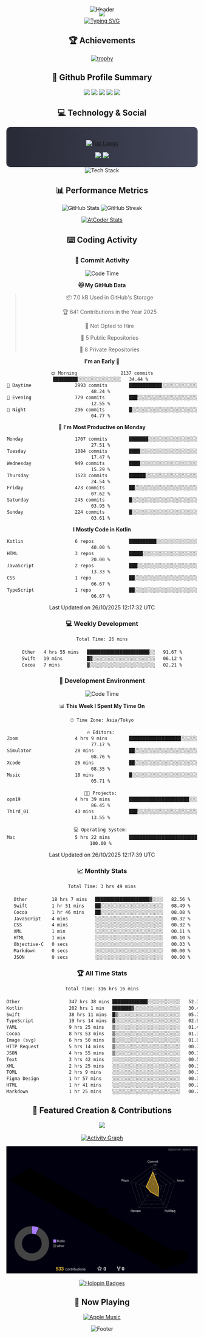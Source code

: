 <div align="center">
  
![Header](https://capsule-render.vercel.app/api?type=waving&color=gradient&customColorList=12&height=300&section=header&text=Welcome%20to%20Batapii's%20Universe&fontSize=50&animation=fadeIn&fontAlignY=40&desc=Android%20Developer%20|%20Kotlin%20LOVE%20)

<div style="margin-top: -20px;">
  <img src="https://readme-typing-svg.herokuapp.com/?lines=Crafting+Android+Experiences;Building+Tomorrow's+Apps+Today;Always+Learning,+Always+Growing&font=Fira%20Code&center=true&width=440&height=45&color=f75c7e&vCenter=true&size=22&pause=1000">
</div>

<a href="https://git.io/typing-svg">
  <img src="https://readme-typing-svg.demolab.com?font=Fira+Code&weight=600&size=28&duration=4000&pause=1000&center=true&vCenter=true&width=800&lines=Hey+there!+I'm+Batapii+%F0%9F%91%8B;Android+Developer+from+Japan+%F0%9F%87%AF%F0%9F%87%B5" alt="Typing SVG" />
</a>

## 🏆 Achievements

[![trophy](https://github-profile-trophy.vercel.app/?username=batapii&theme=onestar&no-frame=true&no-bg=true&column=8&rank=SECRET,SSS,SS,S,AAA,AA,A,B,C,?&margin-w=10&margin-h=10)](https://github.com/ryo-ma/github-profile-trophy)

## 🎯 Github Profile Summary

<div align="center">
  <img src="http://github-profile-summary-cards.vercel.app/api/cards/profile-details?username=batapii&theme=radical" />
  <img src="http://github-profile-summary-cards.vercel.app/api/cards/repos-per-language?username=batapii&theme=radical" />
  <img src="http://github-profile-summary-cards.vercel.app/api/cards/most-commit-language?username=batapii&theme=radical" />
  <img src="http://github-profile-summary-cards.vercel.app/api/cards/stats?username=batapii&theme=radical" />
  <img src="http://github-profile-summary-cards.vercel.app/api/cards/productive-time?username=batapii&theme=radical" />
</div>

## 💻 Technology & Social

<div align="center" style="background: linear-gradient(to right, #282A36, #44475A); padding: 20px; border-radius: 10px;">

[![Top Langs](https://github-readme-stats.vercel.app/api/top-langs/?username=batapii
)](https://github.com/anuraghazra/github-readme-stats)

<div style="margin-top: 15px">
<a href="https://github.com/batapii"><img src="https://img.shields.io/github/followers/batapii?style=for-the-badge&logo=github&label=Follow&color=ff6e96&labelColor=282A36"/></a>
<a href="https://twitter.com/batapii3939"><img src="https://img.shields.io/twitter/follow/batapii?style=for-the-badge&logo=twitter&color=1DA1F2&labelColor=282A36&label= Twitter"/></a>
</div>

</div>

<div align="center">
<img src="https://github-readme-tech-stack.vercel.app/api/cards?title=Tech+Stack&align=center&titleAlign=center&fontSize=20&lineHeight=10&lineCount=4&theme=github_dark&width=800&bg=%230D1117&badge=%23161B22&border=%2321262D&titleColor=%2358A6FF&line1=kotlin%2Ckotlin%2C0095D5%3Bandroid%2Candroid%2C00ff00%3Bjetpackcompose%2Cjetpack%2C4285F4%3B&line2=swift%2Cswift%2CFA7343%3Bfirebase%2Cfirebase%2CFFCA28%3Bgithub%2Cgithub%2C181717%3B&line3=typescript%2Ctypescript%2C3178C6%3Bgraphql%2Cgraphql%2CE10098%3Bsupabase%2Csupabase%2C3FCF8E%3B&line4=gradle%2Cgradle%2C02303A%3Bgitkraken%2Cgitkraken%2C179287%3Bpostman%2Cpostman%2CFF6C37%3B" alt="Tech Stack" />
</div>



## 📊 Performance Metrics

<div align="center">

![GitHub Stats](https://github-readme-stats.vercel.app/api?username=batapii&show_icons=true&theme=radical&hide_border=true&bg_color=0D1117)
![GitHub Streak](https://github-readme-streak-stats.herokuapp.com/?user=batapii&theme=radical&hide_border=true&background=0D1117)

[![AtCoder Stats](https://atcoder-readme-stats.vercel.app/stats/batapii3939?theme=dark&show_history=5&width=495)](https://github.com/iwbc-mzk/atcoder-readme-stats)

</div>

## ⌨️ Coding Activity

### 🌟 Commit Activity
<!--START_SECTION:commit-stats-->
![Code Time](http://img.shields.io/badge/Code%20Time-663%20hrs%2054%20mins-blue)

**🐱 My GitHub Data** 

> 📦 7.0 kB Used in GitHub's Storage 
 > 
> 🏆 641 Contributions in the Year 2025
 > 
> 🚫 Not Opted to Hire
 > 
> 📜 5 Public Repositories 
 > 
> 🔑 8 Private Repositories 
 > 
**I'm an Early 🐤** 

```text
🌞 Morning                2137 commits        █████████░░░░░░░░░░░░░░░░   34.44 % 
🌆 Daytime                2993 commits        ████████████░░░░░░░░░░░░░   48.24 % 
🌃 Evening                779 commits         ███░░░░░░░░░░░░░░░░░░░░░░   12.55 % 
🌙 Night                  296 commits         █░░░░░░░░░░░░░░░░░░░░░░░░   04.77 % 
```
📅 **I'm Most Productive on Monday** 

```text
Monday                   1707 commits        ███████░░░░░░░░░░░░░░░░░░   27.51 % 
Tuesday                  1084 commits        ████░░░░░░░░░░░░░░░░░░░░░   17.47 % 
Wednesday                949 commits         ████░░░░░░░░░░░░░░░░░░░░░   15.29 % 
Thursday                 1523 commits        ██████░░░░░░░░░░░░░░░░░░░   24.54 % 
Friday                   473 commits         ██░░░░░░░░░░░░░░░░░░░░░░░   07.62 % 
Saturday                 245 commits         █░░░░░░░░░░░░░░░░░░░░░░░░   03.95 % 
Sunday                   224 commits         █░░░░░░░░░░░░░░░░░░░░░░░░   03.61 % 
```


**I Mostly Code in Kotlin** 

```text
Kotlin                   6 repos             ██████████░░░░░░░░░░░░░░░   40.00 % 
HTML                     3 repos             █████░░░░░░░░░░░░░░░░░░░░   20.00 % 
JavaScript               2 repos             ███░░░░░░░░░░░░░░░░░░░░░░   13.33 % 
CSS                      1 repo              ██░░░░░░░░░░░░░░░░░░░░░░░   06.67 % 
TypeScript               1 repo              ██░░░░░░░░░░░░░░░░░░░░░░░   06.67 % 
```




 Last Updated on 26/10/2025 12:17:32 UTC
<!--END_SECTION:commit-stats-->

### 💻 Weekly Development
<!--START_SECTION:wakatime-->

```txt
Total Time: 26 mins

Other   4 hrs 55 mins   ███████████████████████░░   91.67 %
Swift   19 mins         █▓░░░░░░░░░░░░░░░░░░░░░░░   06.12 %
Cocoa   7 mins          ▓░░░░░░░░░░░░░░░░░░░░░░░░   02.21 %
```

<!--END_SECTION:wakatime-->

### 🔨 Development Environment
<!--START_SECTION:dev-stats-->
![Code Time](http://img.shields.io/badge/Code%20Time-663%20hrs%2054%20mins-blue)

📊 **This Week I Spent My Time On** 

```text
🕑︎ Time Zone: Asia/Tokyo

🔥 Editors: 
Zoom                     4 hrs 9 mins        ███████████████████░░░░░░   77.17 % 
Simulator                28 mins             ██░░░░░░░░░░░░░░░░░░░░░░░   08.76 % 
Xcode                    26 mins             ██░░░░░░░░░░░░░░░░░░░░░░░   08.35 % 
Music                    18 mins             █░░░░░░░░░░░░░░░░░░░░░░░░   05.71 % 

🐱‍💻 Projects: 
opm19                    4 hrs 39 mins       ██████████████████████░░░   86.45 % 
Third_01                 43 mins             ███░░░░░░░░░░░░░░░░░░░░░░   13.55 % 

💻 Operating System: 
Mac                      5 hrs 22 mins       █████████████████████████   100.00 % 
```


 Last Updated on 26/10/2025 12:17:39 UTC
<!--END_SECTION:dev-stats-->

### 📈 Monthly Stats
<!--START_SECTION:wakamonth-->

```txt
Total Time: 3 hrs 49 mins

Other         18 hrs 7 mins   ████████████████████▓░░░░   82.56 %
Swift         1 hr 51 mins    ██░░░░░░░░░░░░░░░░░░░░░░░   08.49 %
Cocoa         1 hr 46 mins    ██░░░░░░░░░░░░░░░░░░░░░░░   08.08 %
JavaScript    4 mins          ░░░░░░░░░░░░░░░░░░░░░░░░░   00.32 %
CSS           4 mins          ░░░░░░░░░░░░░░░░░░░░░░░░░   00.32 %
XML           1 min           ░░░░░░░░░░░░░░░░░░░░░░░░░   00.11 %
HTML          1 min           ░░░░░░░░░░░░░░░░░░░░░░░░░   00.10 %
Objective-C   0 secs          ░░░░░░░░░░░░░░░░░░░░░░░░░   00.03 %
Markdown      0 secs          ░░░░░░░░░░░░░░░░░░░░░░░░░   00.00 %
JSON          0 secs          ░░░░░░░░░░░░░░░░░░░░░░░░░   00.00 %
```

<!--END_SECTION:wakamonth-->

### 🏆 All Time Stats
<!--START_SECTION:wakaalltime-->

```txt
Total Time: 316 hrs 16 mins

Other                  347 hrs 38 mins █████████████░░░░░░░░░░░░   52.36 %
Kotlin                 202 hrs 1 min   ███████▓░░░░░░░░░░░░░░░░░   30.43 %
Swift                  38 hrs 11 mins  █▒░░░░░░░░░░░░░░░░░░░░░░░   05.75 %
TypeScript             19 hrs 14 mins  ▓░░░░░░░░░░░░░░░░░░░░░░░░   02.90 %
YAML                   9 hrs 25 mins   ▒░░░░░░░░░░░░░░░░░░░░░░░░   01.42 %
Cocoa                  8 hrs 53 mins   ▒░░░░░░░░░░░░░░░░░░░░░░░░   01.34 %
Image (svg)            6 hrs 50 mins   ▒░░░░░░░░░░░░░░░░░░░░░░░░   01.03 %
HTTP Request           5 hrs 14 mins   ▒░░░░░░░░░░░░░░░░░░░░░░░░   00.79 %
JSON                   4 hrs 55 mins   ▒░░░░░░░░░░░░░░░░░░░░░░░░   00.74 %
Text                   3 hrs 42 mins   ░░░░░░░░░░░░░░░░░░░░░░░░░   00.56 %
XML                    2 hrs 25 mins   ░░░░░░░░░░░░░░░░░░░░░░░░░   00.36 %
TOML                   2 hrs 9 mins    ░░░░░░░░░░░░░░░░░░░░░░░░░   00.33 %
Figma Design           1 hr 57 mins    ░░░░░░░░░░░░░░░░░░░░░░░░░   00.30 %
HTML                   1 hr 41 mins    ░░░░░░░░░░░░░░░░░░░░░░░░░   00.26 %
Markdown               1 hr 25 mins    ░░░░░░░░░░░░░░░░░░░░░░░░░   00.22 %
```

<!--END_SECTION:wakaalltime-->


## 🌟 Featured Creation & Contributions

<div align="center">
  <a href="https://github.com/batapii/ToDoSNS">
    <img src="https://github-readme-stats.vercel.app/api/pin/?username=batapii&repo=ToDoSNS&theme=radical&hide_border=true&bg_color=0D1117" />
  </a>

[![Activity Graph](https://github-readme-activity-graph.vercel.app/graph?username=batapii&custom_title=Contribution%20Graph&hide_border=true&theme=radical&bg_color=0D1117)](https://github.com/ashutosh00710/github-readme-activity-graph)

![3D Contrib](./profile-3d-contrib/profile-night-rainbow.svg)

[![Holopin Badges](https://holopin.me/batapii)](https://holopin.io/@batapii)

</div>

## 🎵 Now Playing

<div align="center">
  
[![Apple Music](https://music-profile.rayriffy.com/theme/dark.svg?uid=001005.6598667d2ffd4a10a4f429edd0ba24c4.1156)](https://github.com/rayriffy/apple-music-github-profile)

</div>

![Footer](https://capsule-render.vercel.app/api?type=waving&color=gradient&customColorList=12&height=100&section=footer)

</div>
